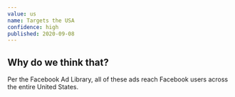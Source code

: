 ```yaml
---
value: us
name: Targets the USA
confidence: high
published: 2020-09-08
---
```


## Why do we think that?

Per the Facebook Ad Library, all of these ads reach Facebook users across the entire United States.
